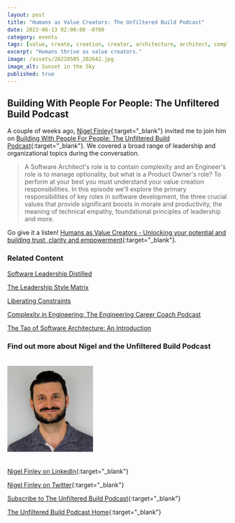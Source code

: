 ```yaml
---
layout: post
title: "Humans as Value Creators: The Unfiltered Build Podcast"
date: 2022-06-13 02:00:00 -0700
category: events
tags: [value, create, creation, creator, architecture, architect, complexity, containment, trust, clarity, empowerment, automation, repeatability, reversibility, leader, leadership, authoritarian, familial, managerial, transform, transformational]
excerpt: "Humans thrive as value creators."
image: /assets/20220505_202642.jpg
image_alt: Sunset in the Sky
published: true
---
```


## Building With People For People: The Unfiltered Build Podcast

A couple of weeks ago, [Nigel Finley](https://www.linkedin.com/in/nigelfinley/){:target="_blank"} invited me to join him on [Building With People For People: The Unfiltered Build Podcast](https://podcast.unfilteredbuild.com/){:target="_blank"}. We covered a broad range of leadership and organizational topics during the conversation.

> A Software Architect's role is to contain complexity and an Engineer's role is to manage optionality, but what is a Product Owner's role? To perform at your best you must understand your value creation responsibilities. In this episode we'll explore the primary responsibilities of key roles in software development, the three crucial values that provide significant boosts in morale and productivity, the meaning of technical empathy, foundational principles of leadership and more.

Go give it a listen! [Humans as Value Creators - Unlocking your potential and building trust, clarity and empowerment](https://anchor.fm/buildingwithpeople/episodes/Ep--11-Humans-as-Value-Creators---Unlocking-your-potential-and-building-trust--clarity-and-empowerment-with-Jeff-Doolittle-e1jstko){:target="_blank"}.

### Related Content

[Software Leadership Distilled](/2020/11/04/software-leadership-distilled/)

[The Leadership Style Matrix](/2020/11/06/leadership-style-matrix)

[Liberating Constraints](/2021/07/28/liberating-constraints)

[Complexity in Engineering: The Engineering Career Coach Podcast](/2022/02/16/complexity-in-enginering)

[The Tao of Software Architecture: An Introduction](/2022/02/23/the-tao-of-software-architecture-an-introduction)

### Find out more about Nigel and the Unfiltered Build Podcast

<a href="https://www.linkedin.com/in/nigelfinley/" target="_blank"><img src="/assets/nigel_finley.jpg" width=196 style="margin: 1.2rem 0em;" /></a>

[Nigel Finley on LinkedIn](https://www.linkedin.com/in/nigelfinley/){:target="_blank"}

[Nigel Finley on Twitter](https://twitter.com/nfinleymusic){:target="_blank"}

[Subscribe to The Unfiltered Build Podcast](https://anchor.fm/s/7503f050/podcast/rss){:target="_blank"}

[The Unfiltered Build Podcast Home](https://podcast.unfilteredbuild.com/){:target="_blank"}


